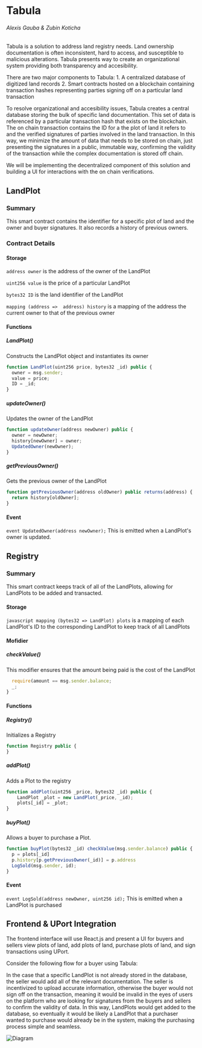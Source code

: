 # Tabula 
###### Alexis Gauba & Zubin Koticha 

Tabula is a solution to address land registry needs. Land ownership documentation is often inconsistent, hard to access, and susceptible to malicious alterations. Tabula presents way to create an organizational system providing both transparency and accesibility.  

There are two major components to Tabula: 
	1. A centralized database of digitized land records 
	2. Smart contracts hosted on a blockchain containing transaction hashes representing parties signing off on a particular land transaction 

To resolve organizational and accesibility issues, Tabula creates a central database storing the bulk of specific land documentation. This set of data is referenced by a particular transaction hash that exists on the blockchain. The on chain transaction contains the ID for a the plot of land it refers to and the verified signatures of parties involved in the land transaction. In this way, we minimize the amount of data that needs to be stored on chain, just presenting the signatures in a public, immutable way, confirming the validity of the transaction while the complex documentation is stored off chain. 

We will be implementing the decentralized component of this solution and building a UI for interactions with the on chain verifications. 

## LandPlot
### Summary

This smart contract contains the identifier for a specific plot of land and the owner and buyer signatures. It also records a history of previous owners. 

### Contract Details 

#### Storage
```address owner``` is the address of the owner of the LandPlot 

```uint256 value``` is the price of a particular LandPlot

```bytes32 ID``` is the land identifier of the LandPlot 

```mapping (address =>  address) history``` is a mapping of the address the current owner to that of the previous owner  

#### Functions 

##### LandPlot() 
Constructs the LandPlot object and instantiates its owner

```javascript
function LandPlot(uint256 price, bytes32 _id) public {
  owner = msg.sender;
  value = price;
  ID = _id;
}
```

##### updateOwner() 
Updates the owner of the LandPlot

```javascript
function updateOwner(address newOwner) public {
  owner = newOwner; 
  history[newOwner] = owner; 
  UpdatedOwner(newOwner);
}
```

##### getPreviousOwner() 
Gets the previous owner of the LandPlot

```javascript
function getPreviousOwner(address oldOwner) public returns(address) {
  return history[oldOwner];
}
```

#### Event
```event UpdatedOwner(address newOwner);``` This is emitted when a LandPlot's owner is updated.

## Registry 
### Summary

This smart contract keeps track of all of the LandPlots, allowing for LandPlots to be added and transacted. 

#### Storage
```javascript mapping (bytes32 => LandPlot) plots``` is a mapping of each LandPlot's ID to the corresponding LandPlot to keep track of all LandPlots

#### Mofidier

##### checkValue()
This modifier ensures that the amount being paid is the cost of the LandPlot

```javascript modifier checkValue(uint amount) {
  require(amount == msg.sender.balance;
  _;
}
```

#### Functions 

##### Registry() 
Initializes a Registry 

```javascript
function Registry public {
}
```

##### addPlot() 
Adds a Plot to the registry 

```javascript
function addPlot(uint256 _price, bytes32 _id) public {
	LandPlot _plot = new LandPlot(_price, _id);
	plots[_id] = _plot;
}
```

##### buyPlot()
Allows a buyer to purchase a Plot.

```javascript
function buyPlot(bytes32 _id) checkValue(msg.sender.balance) public {
  p = plots[_id]
  p.history[p.getPreviousOwner(_id)] = p.address
  LogSold(msg.sender, id);
}
```

#### Event
```event LogSold(address newOwner, uint256 id);``` This is emitted when a LandPlot is purchased

## Frontend & UPort Integration 
The frontend interface will use React.js and present a UI for buyers and sellers view plots of land, add plots of land, purchase plots of land, and sign transactions using UPort. 


Consider the following flow for a buyer using Tabula: 

In the case that a specific LandPlot is not already stored in the database, the seller would add all of the relevant documentation. The seller is incentivized to upload accurate information, otherwise the buyer would not sign off on the transaction, meaning it would be invalid in the eyes of users on the platform who are looking for signatures from the buyers and sellers to confirm the validity of data. In this way, LandPlots would get added to the database, so eventually it would be likely a LandPlot that a purchaser wanted to purchase would already be in the system, making the purchasing process simple and seamless. 

![Diagram](https://lh3.googleusercontent.com/ddHOH4ROuOfwYEHZWVnaFN6Ep6p4EmbZHteEjj2ERaZHtXWCH6N2NFeqdFskdtHugTiVwmKOZm7HJvR1FUjpPIREMVxkiifOOG2vVvMVD15qzIFTjmhK5qzb4PdLJQA8wlgIw5PNe2RSyXo-FO8g9UeQmwMw6Cy2PK1xGNPKtso-OgSm8N4TCzja0d-Nlm2ckjmWhxhzECnxNt7Y5rksYw2-KINFWhvhZaMLNBDtoL1hXdEHQWBYMlub2XmCw3NEPS3pv7BLSmRr9q-doqG90hCcWKr1ZeQQUHxZjV440tmLM8fZIsVFx3yZco3I_I1L5gzHQh_85JEOz5xScoH_OS4VpSsQo4fnDlqaipOmukhmFkqlidJIue8QH2fkt9asVEV3cMWMLNTB5cfOnO8lxFG3V2Zb2cIAiufhrcLjVI8nymbeL4rl1fOuMPrikV9W0nyLrzSKwkul2ydzfVNHA6IsvzJuc21oEn95NqEeOHe0vilwukKacG7RAJuMGJKLb0rMLNCaW9GsMQzwg3YWe_BU60pcNJ4H6ZTs8SAPRl_M-zB05kDK9ryEzKzQFqqr=w2394-h1488)




